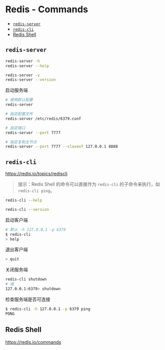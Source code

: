 <!-- omit in toc -->
# Redis - Commands

- [`redis-server`](#redis-server)
- [`redis-cli`](#redis-cli)
- [Redis Shell](#redis-shell)

## `redis-server`

```bash
redis-server -h
redis-server --help
```

```bash
redis-server -v
redis-server --version
```

启动服务端

```bash
# 使用默认配置
redis-server

# 指定配置文件
redis-server /etc/redis/6379.conf

# 指定端口
redis-server --port 7777

# 指定复制主节点
redis-server --port 7777 --slaveof 127.0.0.1 8888
```

## `redis-cli`

<https://redis.io/topics/rediscli>

> 提示：Redis Shell 的命令可以直接作为 `redis-cli` 的子命令来执行，如 `redis-cli ping`。

```bash
redis-cli --help
```

```bash
redis-cli --version
```

启动客户端

```bash
# 默认 -h 127.0.0.1 -p 6379
$ redis-cli
> help
```

退出客户端

```bash
> quit
```

关闭服务端

```bash
redis-cli shutdown
# 或
127.0.0.1:6379> shutdown
```

检查服务端是否可连接

```bash
$ redis-cli -h 127.0.0.1 -p 6379 ping
PONG
```

## Redis Shell

<https://redis.io/commands>
